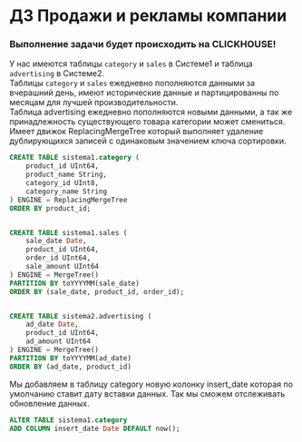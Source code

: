 # ДЗ Продажи и рекламы компании
### Выполнение задачи будет происходить на CLICKHOUSE!
У нас имеются таблицы `category` и `sales` в Системе1 и таблица `advertising` в Системе2.  
Таблицы `category` и `sales` ежедневно пополняются данными за вчерашний день, имеют исторические данные и партицированны по месяцам для лучшей производительности.  
Таблица advertising ежедневно пополняются новыми данными,  а так же принадлежность существующего товара категории может смениться. Имеет движок ReplacingMergeTree который выполняет удаление дублирующихся записей с одинаковым значением ключа сортировки.  

```sql
CREATE TABLE sistema1.category (
    product_id UInt64,
    product_name String,
    category_id UInt8,
    category_name String
) ENGINE = ReplacingMergeTree
ORDER BY product_id;


CREATE TABLE sistema1.sales (
    sale_date Date,
    product_id UInt64,
    order_id UInt64,
    sale_amount UInt64
) ENGINE = MergeTree()
PARTITION BY toYYYYMM(sale_date)
ORDER BY (sale_date, product_id, order_id);


CREATE TABLE sistema2.advertising (
    ad_date Date,
    product_id UInt64,
    ad_amount UInt64
) ENGINE = MergeTree()
PARTITION BY toYYYYMM(ad_date)
ORDER BY (ad_date, product_id)
```

Мы добавляем в таблицу category новую колонку insert_date которая по умолчанию ставит дату вставки данных. Так мы сможем отслеживать обновление данных. 

```sql
ALTER TABLE sistema1.category 
ADD COLUMN insert_date Date DEFAULT now();
```
